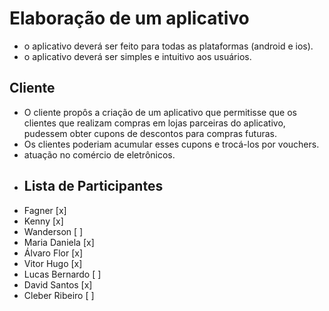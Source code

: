 # Elaboração de um aplicativo

- o aplicativo deverá ser feito para todas as plataformas (android e ios).
- o aplicativo deverá ser simples e intuitivo aos usuários.

## Cliente

- O cliente propôs a criação de um aplicativo que permitisse que os clientes que realizam compras em lojas parceiras do aplicativo, pudessem obter cupons de descontos para compras futuras.
- Os clientes poderiam acumular esses cupons e trocá-los por vouchers.
- atuação no comércio de eletrônicos.
- ## Lista de Participantes
- Fagner                  [x]
- Kenny                   [x]
- Wanderson               [ ]
- Maria Daniela           [x]
- Álvaro Flor             [x]
- Vitor Hugo              [x]
- Lucas Bernardo          [ ]
- David Santos            [x]
- Cleber Ribeiro          [ ]